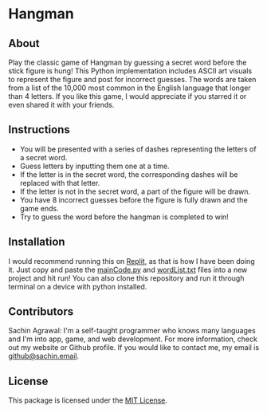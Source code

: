 # Hangman

## About
Play the classic game of Hangman by guessing a secret word before the stick figure is hung! This Python implementation includes ASCII art visuals to represent the figure and post for incorrect guesses. The words are taken from a list of the 10,000 most common in the English language that longer than 4 letters. If you like this game, I would appreciate if you starred it or even shared it with your friends.

## Instructions
* You will be presented with a series of dashes representing the letters of a secret word.
* Guess letters by inputting them one at a time.
* If the letter is in the secret word, the corresponding dashes will be replaced with that letter.
* If the letter is not in the secret word, a part of the figure will be drawn.
* You have 8 incorrect guesses before the figure is fully drawn and the game ends.
* Try to guess the word before the hangman is completed to win!

## Installation
I would recommend running this on [Replit](https://replit.com/), as that is how I have been doing it. Just copy and paste the [mainCode.py](mainCode.py) and [wordList.txt](wordList.txt) files into a new project and hit run! You can also clone this repository and run it through terminal on a device with python installed.

## Contributors
Sachin Agrawal: I'm a self-taught programmer who knows many languages and I'm into app, game, and web development. For more information, check out my website or Github profile. If you would like to contact me, my email is [github@sachin.email](mailto:github@sachin.email).

## License
This package is licensed under the [MIT License](LICENSE.txt).
